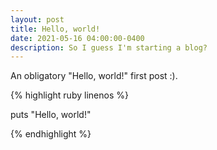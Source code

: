 ```yaml
---
layout: post
title: Hello, world!
date: 2021-05-16 04:00:00-0400
description: So I guess I'm starting a blog?
---
```

An obligatory "Hello, world!" first post :).

{% highlight ruby linenos %}

  puts "Hello, world!"

{% endhighlight %}

